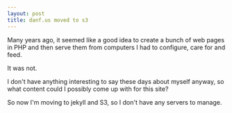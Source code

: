 ```yaml
---
layout: post
title: danf.us moved to s3
---
```


Many years ago, it seemed like a good idea to create a bunch of web pages in PHP and then serve them from computers I had to configure, care for and feed.  

It was not.  

I don't have anything interesting to say these days about myself anyway, so what content could I possibly come up with for this site?

So now I'm moving to jekyll  and S3, so I don't have any servers to manage.  


